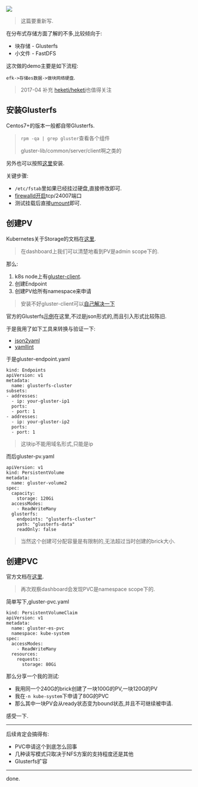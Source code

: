 ![](https://o4dyfn0ef.qnssl.com/image/2017-03-26-k8s-glusterfs-scaleway.png?imageView2/2/h/300) 

> 这篇要重新写. 

在分布式存储方面了解的不多,比较倾向于: 

- 块存储 - Glusterfs
- 小文件 - FastDFS

这次做的demo主要是如下流程: 

`efk->存储es数据->做块网络硬盘`. 

> 2017-04 补充 [heketi/heketi](https://github.com/heketi/heketi)也值得关注 

## 安装Glusterfs 

Centos7+的版本一般都自带Glusterfs.  

> `rpm -qa | grep gluster`查看各个组件 
> 
> gluster-lib/common/server/client啊之类的

另外也可以按照[这里](https://wiki.centos.org/SpecialInterestGroup/Storage/gluster-Quickstart)安装. 

关键步骤: 

- `/etc/fstab`里如果已经挂过硬盘,直接修改即可. 
- [firewalld开启](http://www.cnblogs.com/moxiaoan/p/5683743.html)tcp/24007端口
- 测试挂载后直接[umount](http://man.chinaunix.net/linux/mandrake/101/zh_cn/Command-Line.html/fs-and-mntpoints-mount.html)即可. 

## 创建PV 

Kubernetes关于Storage的文档在[这里](https://kubernetes.io/docs/concepts/storage/volumes/). 

> 在dashboard上我们可以清楚地看到PV是admin scope下的. 

那么: 

1. k8s node上有[gluster-client](http://gluster.readthedocs.io/en/latest/Administrator%20Guide/Setting%20Up%20Clients/?highlight=client). 
2. 创建Endpoint
3. 创建PV给所有namespace来申请

> 安装不好gluster-client可以[自己解决一下](https://buildlogs.centos.org/centos/7/storage/x86_64/gluster-3.10/) 

官方的Glusterfs[示例](https://github.com/kubernetes/kubernetes/tree/master/examples/volumes/glusterfs)在这里,不过是json形式的,而且引入形式比较陈旧.  

于是我用了如下工具来转换与验证一下: 

- [json2yaml](https://www.json2yaml.com)
- [yamllint](http://www.yamllint.com) 

于是gluster-endpoint.yaml 

```
kind: Endpoints
apiVersion: v1
metadata:
  name: glusterfs-cluster
subsets:
- addresses:
  - ip: your-gluster-ip1
  ports:
  - port: 1
- addresses:
  - ip: your-gluster-ip2
  ports:
  - port: 1
```

> 这块ip不能用域名形式,只能是ip 

而后gluster-pv.yaml 

```
apiVersion: v1
kind: PersistentVolume
metadata:
  name: gluster-volume2
spec:
  capacity:
    storage: 120Gi
  accessModes:
    - ReadWriteMany
  glusterfs:
    endpoints: "glusterfs-cluster"
    path: "glusterfs-data"
    readOnly: false
```

> 当然这个创建可分配容量是有限制的,无法超过当时创建的brick大小. 

## 创建PVC 

官方文档在[这里](https://kubernetes.io/docs/user-guide/persistent-volumes/#persistentvolumeclaims). 

> 再次观察dashboard会发现PVC是namespace scope下的. 

简单写下,gluster-pvc.yaml 

```
kind: PersistentVolumeClaim
apiVersion: v1
metadata:
  name: gluster-es-pvc
  namespace: kube-system
spec:
  accessModes:
    - ReadWriteMany
  resources:
    requests:
      storage: 80Gi
``` 

那么分享一个我的测试: 

- 我用同一个240G的brick创建了一块100G的PV,一块120G的PV
- 我在`-n kube-system`下申请了80G的PVC
- 那么其中一块PV会从ready状态变为bound状态,并且不可继续被申请. 

感受一下. 

- - - - -- 

后续肯定会搞得有: 

- PVC申请这个到底怎么回事 
- 几种读写模式只取决于NFS方案的支持程度还是其他
- Glusterfs扩容

- - - - - 

done. 



